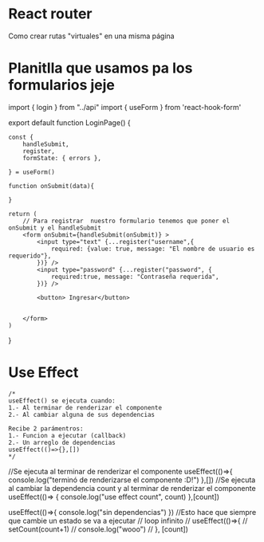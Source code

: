 # React router

Como crear rutas "virtuales" en una misma página

# Planitlla que usamos pa los formularios jeje 

import { login } from "../api"
import { useForm } from 'react-hook-form'


export default function LoginPage() {

    const {
        handleSubmit,
        register,
        formState: { errors },

    } = useForm()

    function onSubmit(data){

    }

    return (
        // Para registrar  nuestro formulario tenemos que poner el onSubmit y el handleSubmit
        <form onSubmit={handleSubmit(onSubmit)} >
            <input type="text" {...register("username",{
                required: {value: true, message: "El nombre de usuario es requerido"},
            })} />
            <input type="password" {...register("password", {
                required:true, message: "Contraseña requerida",
            })} />
            
            <button> Ingresar</button>


        </form>
    )
}

# Use Effect

    /*
    useEffect() se ejecuta cuando: 
    1.- Al terminar de renderizar el componente
    2.- Al cambiar alguna de sus dependencias    

    Recibe 2 parámentros:
    1.- Funcion a ejecutar (callback)
    2.- Un arreglo de dependencias
    useEffect(()=>{},[])
    */
   //Se ejecuta al terminar de renderizar el componente
   useEffect(()=>{
    console.log("terminó de renderizarse el componente :D!")
   },[])
   //Se ejecuta al cambiar la dependencia count y al terminar de renderizar el componente
   useEffect(()=> {
    console.log("use effect count", count)
   },[count])

   useEffect(()=>{
    console.log("sin dependencias")
   }) //Esto hace que siempre que cambie un estado se va a ejecutar
// loop infinito
//    useEffect(()=>{
//     setCount(count+1)
//     console.log("wooo")
//    }, [count])